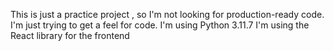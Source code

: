 This is just a practice project , so I'm not looking for production-ready code. I'm just trying to get a feel for code.
I'm using Python 3.11.7
I'm using the React
library for the frontend
